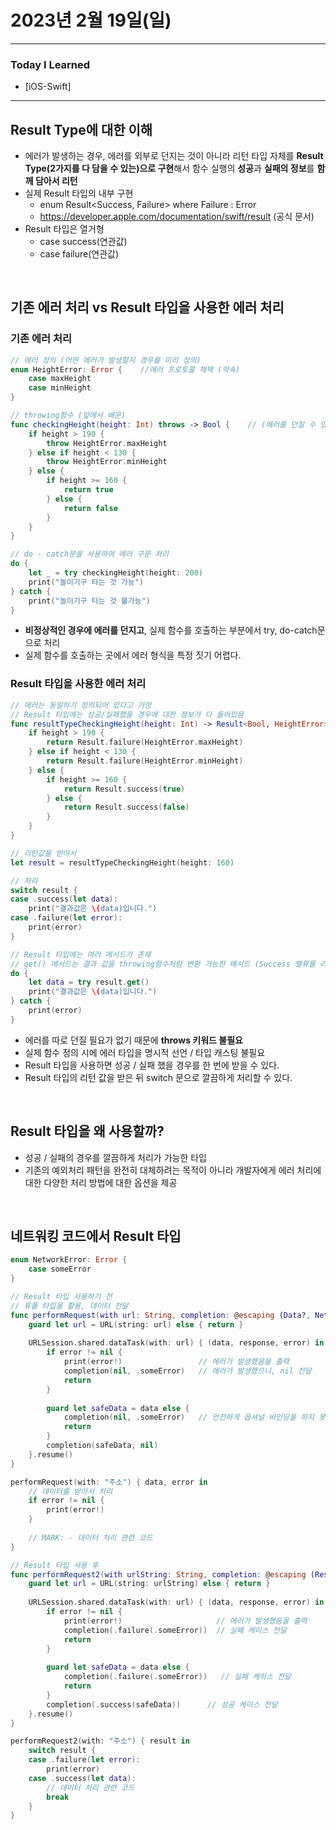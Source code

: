 # 2023년 2월 19일(일)

----

### Today I Learned 

- [iOS-Swift]

---

## Result Type에 대한 이해

- 에러가 발생하는 경우, 에러를 외부로 던지는 것이 아니라 리턴 타입 자체를 **Result Type(2가지를 다 담을 수 있는)으로 구현**해서 함수 실행의 **성공**과 **실패의 정보**를 **함께 담아서 리턴**
- 실제 Result 타입의 내부 구현
  - enum Result<Success, Failure> where Failure : Error
  - https://developer.apple.com/documentation/swift/result (공식 문서)
- Result 타입은 열거형
  - case success(연관값)
  - case failure(연관값)

<br/>

## 기존 에러 처리 vs Result 타입을 사용한 에러 처리

### 기존 에러 처리

```swift
// 에러 정의 (어떤 에러가 발생할지 경우를 미리 정의)
enum HeightError: Error {    //에러 프로토콜 채택 (약속)
    case maxHeight
    case minHeight
}

// throwing함수 (앞에서 배운)
func checkingHeight(height: Int) throws -> Bool {    // (에러를 던질 수 있는 함수 타입이다)
    if height > 190 {
        throw HeightError.maxHeight
    } else if height < 130 {
        throw HeightError.minHeight
    } else {
        if height >= 160 {
            return true
        } else {
            return false
        }
    }
}

// do - catch문을 사용하여 에러 구문 처리 
do {
    let _ = try checkingHeight(height: 200)
    print("놀이기구 타는 것 가능")
} catch {
    print("놀이기구 타는 것 불가능")
}
```

- **비정상적인 경우에 에러를 던지고**, 실제 함수를 호출하는 부분에서 try, do-catch문으로 처리
- 실제 함수를 호출하는 곳에서 에러 형식을 특정 짓기 어렵다.

### Result 타입을 사용한 에러 처리

```swift
// 에러는 동일하기 정의되어 있다고 가정 
// Result 타입에는 성공/실패했을 경우에 대한 정보가 다 들어있음 
func resultTypeCheckingHeight(height: Int) -> Result<Bool, HeightError> {
    if height > 190 {
        return Result.failure(HeightError.maxHeight)
    } else if height < 130 {
        return Result.failure(HeightError.minHeight)
    } else {
        if height >= 160 {
            return Result.success(true)
        } else {
            return Result.success(false)
        }
    }
}

// 리턴값을 받아서
let result = resultTypeCheckingHeight(height: 160)

// 처리
switch result {
case .success(let data):
    print("결과값은 \(data)입니다.")
case .failure(let error):
    print(error)
}

// Result 타입에는 여러 메서드가 존재
// get() 메서드는 결과 값을 throwing함수처럼 변환 가능한 메서드 (Success 밸류를 리턴)
do {
    let data = try result.get()
    print("결과값은 \(data)입니다.")
} catch {
    print(error)
}
```

- 에러를 따로 던질 필요가 없기 때문에 **throws 키워드 불필요**
- 실제 함수 정의 시에 에러 타입을 명시적 선언 / 타입 캐스팅 불필요
- Result 타입을 사용하면 성공 / 실패 했을 경우를 한 번에 받을 수 있다.
- Result 타입의 리턴 값을 받은 뒤 switch 문으로 깔끔하게 처리할 수 있다.

<br/>

## Result 타입을 왜 사용할까?

- 성공 / 실패의 경우를 깔끔하게 처리가 가능한 타입
- 기존의 예외처리 패턴을 완전히 대체하려는 목적이 아니라 개발자에게 에러 처리에 대한 다양한 처리 방법에 대한 옵션을 제공

<br/>

## 네트워킹 코드에서 Result 타입

```swift
enum NetworkError: Error {
    case someError
}

// Result 타입 사용하기 전 
// 튜플 타입을 활용, 데이터 전달
func performRequest(with url: String, completion: @escaping (Data?, NetworkError?) -> Void) {
    guard let url = URL(string: url) else { return }
   
    URLSession.shared.dataTask(with: url) { (data, response, error) in
        if error != nil {
            print(error!)                 // 에러가 발생했음을 출력
            completion(nil, .someError)   // 에러가 발생했으니, nil 전달
            return
        }
        
        guard let safeData = data else {
            completion(nil, .someError)   // 안전하게 옵셔널 바인딩을 하지 못했으니, 데이터는 nil 전달
            return
        } 
        completion(safeData, nil)
    }.resume()
}

performRequest(with: "주소") { data, error in
    // 데이터를 받아서 처리
    if error != nil {
        print(error!)
    }
    
    // MARK: - 데이터 처리 관련 코드    
}

// Result 타입 사용 후 
func performRequest2(with urlString: String, completion: @escaping (Result<Data,NetworkError>) -> Void) {
    guard let url = URL(string: urlString) else { return }
    
    URLSession.shared.dataTask(with: url) { (data, response, error) in
        if error != nil {
            print(error!)                     // 에러가 발생했음을 출력
            completion(.failure(.someError))  // 실패 케이스 전달
            return
        }
        
        guard let safeData = data else {
            completion(.failure(.someError))   // 실패 케이스 전달
            return
        }
        completion(.success(safeData))      // 성공 케이스 전달 
    }.resume()
}

performRequest2(with: "주소") { result in
    switch result {
    case .failure(let error):
        print(error)
    case .success(let data):
        // 데이터 처리 관련 코드
        break
    }
}
```